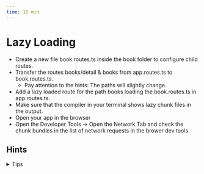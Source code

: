 ```yaml
---
time: 15 min
---
```


# Lazy Loading

- Create a new file book.routes.ts inside the book folder to configure child routes.
- Transfer the routes books/detail & books from app.routes.ts to book.routes.ts.
    - Pay attention to the hints: The paths will slightly change.
- Add a lazy loaded route for the path books loading the book.routes.ts in app.routes.ts.
- Make sure that the compiler in your terminal shows lazy chunk files in the output.
- Open your app in the browser
- Open the Developer Tools -> Open the Network Tab and check the chunk bundles in the list of network requests in the brower dev tools.


## Hints

<details>
<summary>Tips</summary>

**AppRoutes**
```ts
// app.routes.ts
export const routes: Routes = [
  {
    path: '',
    pathMatch: 'full',
    redirectTo: '/about'
  },
  {
    path: 'books',
    loadChildren: () => import('./book/book.routes').then(module => module.bookRoutes)
  },
  {
    path: 'about',
    component: AboutComponent
  }
];
```

**BookRoutes**
```ts
// book.routes.ts
export const bookRoutes: Routes = [
  {
    path: '',
    component: BookComponent
  },
  {
    path: 'detail/:isbn',
    component: BookDetailComponent
  }
];
````

</details>

**Solution Tag**: solve--use-lazy-loading-for-book-feature

